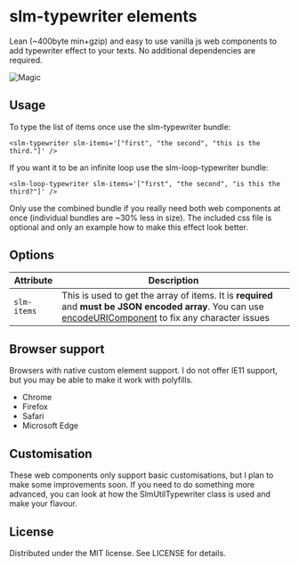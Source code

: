 # slm-typewriter elements

Lean (~400byte min+gzip) and easy to use vanilla js web components to add typewriter effect to your texts. No additional dependencies are required.

![Magic](https://c.tenor.com/wn2_Qq6flogAAAAC/magical-magic.gif)

## Usage

To type the list of items once use the slm-typewriter bundle:

`<slm-typewriter slm-items='["first", "the second", "this is the third."]' />`

If you want it to be an infinite loop use the slm-loop-typewriter bundle:

`<slm-loop-typewriter slm-items='["first", "the second", "is this the third?"]' />`

Only use the combined bundle if you really need both web components at once (individual bundles are ~30% less in size). The included css file is optional and only an example how to make this effect look better.

## Options

| Attribute   | Description                                                                                                                                                                                                                                                      |
| ----------- | ---------------------------------------------------------------------------------------------------------------------------------------------------------------------------------------------------------------------------------------------------------------- |
| `slm-items` | This is used to get the array of items. It is **required** and **must be JSON encoded array**. You can use [encodeURIComponent](https://developer.mozilla.org/en-US/docs/Web/JavaScript/Reference/Global_Objects/encodeURIComponent) to fix any character issues |

## Browser support

Browsers with native custom element support. I do not offer IE11 support, but you may be able to make it work with polyfills.

-   Chrome
-   Firefox
-   Safari
-   Microsoft Edge

## Customisation

These web components only support basic customisations, but I plan to make some improvements soon. If you need to do something more advanced, you can look at how the SlmUtilTypewriter class is used and make your flavour.

## License

Distributed under the MIT license. See LICENSE for details.
